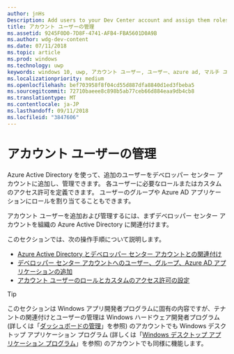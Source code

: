 ```yaml
---
author: jnHs
Description: Add users to your Dev Center account and assign them roles with specific permissions.
title: アカウント ユーザーの管理
ms.assetid: 9245F0D0-7D8F-4741-AFB4-FBA5601D0A9B
ms.author: wdg-dev-content
ms.date: 07/11/2018
ms.topic: article
ms.prod: windows
ms.technology: uwp
keywords: windows 10, uwp, アカウント ユーザー, ユーザー、azure ad, マルチ ユーザー、複数のユーザーを管理します。
ms.localizationpriority: medium
ms.openlocfilehash: bef703958f8f04cd55d887dfa8840d1ed3fbeba5
ms.sourcegitcommit: 72710baeee8c898b5ab77ceb66d884eaa9db4cb8
ms.translationtype: MT
ms.contentlocale: ja-JP
ms.lasthandoff: 09/11/2018
ms.locfileid: "3847606"
---
```

# <a name="manage-account-users"></a>アカウント ユーザーの管理

Azure Active Directory を使って、追加のユーザーをデベロッパー センター アカウントに追加し、管理できます。 各ユーザーに必要なロールまたはカスタムのアクセス許可を定義できます。 ユーザーのグループや Azure AD アプリケーションにロールを割り当てることもできます。

アカウント ユーザーを追加および管理するには、まずデベロッパー センター アカウントを組織の Azure Active Directory に関連付けます。 

このセクションでは、次の操作手順について説明します。

-   [Azure Active Directory とデベロッパー センター アカウントとの関連付け](associate-azure-ad-with-dev-center.md)
-   [デベロッパー センター アカウントへのユーザー、グループ、Azure AD アプリケーションの追加](add-users-groups-and-azure-ad-applications.md)
-   [アカウント ユーザーのロールとカスタムのアクセス許可の設定](set-custom-permissions-for-account-users.md)

> [!TIP]
> このセクションは Windows アプリ開発者プログラムに固有の内容ですが、テナントの関連付けとユーザーの管理は Windows ハードウェア開発者プログラム (詳しくは「[ダッシュボードの管理](https://docs.microsoft.com/windows-hardware/drivers/dashboard/dashboard-administration)」を参照) のアカウントでも Windows デスクトップ アプリケーション プログラム (詳しくは「[Windows デスクトップ アプリケーション プログラム](https://docs.microsoft.com/windows/desktop/appxpkg/windows-desktop-application-program#add-and-manage-account-users)」を参照) のアカウントでも同様に機能します。
